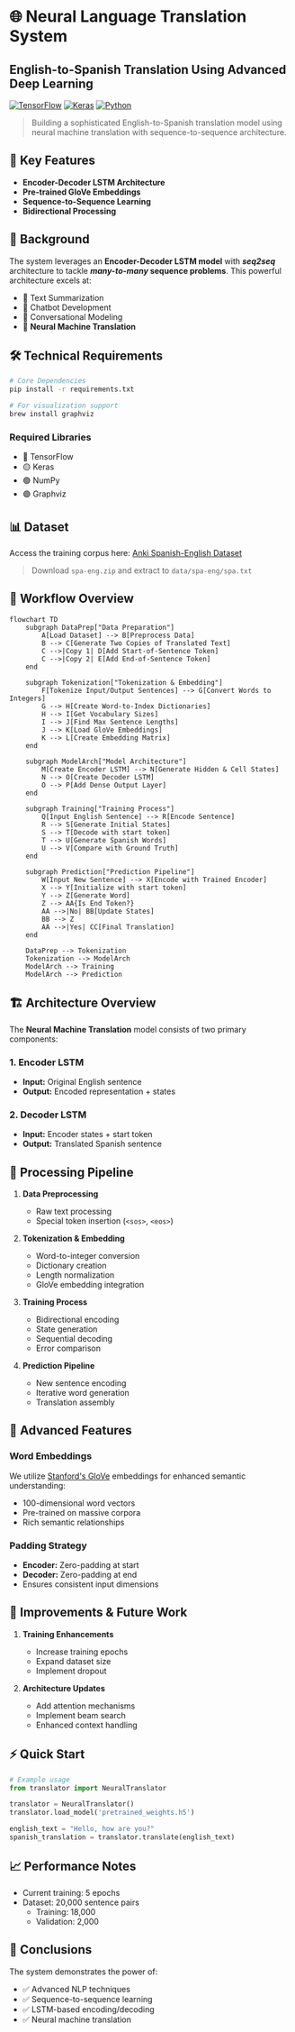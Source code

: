 # 🌐 Neural Language Translation System
## English-to-Spanish Translation Using Advanced Deep Learning

[![TensorFlow](https://img.shields.io/badge/TensorFlow-FF6F00?style=for-the-badge&logo=tensorflow&logoColor=white)](https://tensorflow.org)
[![Keras](https://img.shields.io/badge/Keras-D00000?style=for-the-badge&logo=keras&logoColor=white)](https://keras.io)
[![Python](https://img.shields.io/badge/Python-3776AB?style=for-the-badge&logo=python&logoColor=white)](https://python.org)

> Building a sophisticated English-to-Spanish translation model using neural machine translation with sequence-to-sequence architecture.

## 🎯 Key Features

- **Encoder-Decoder LSTM Architecture**
- **Pre-trained GloVe Embeddings**
- **Sequence-to-Sequence Learning**
- **Bidirectional Processing**

## 🧠 Background

The system leverages an **Encoder-Decoder LSTM model** with ***seq2seq*** architecture to tackle ***many-to-many* sequence problems**. This powerful architecture excels at:

- 📝 Text Summarization
- 🤖 Chatbot Development
- 💬 Conversational Modeling
- 🔄 **Neural Machine Translation**

## 🛠️ Technical Requirements

```bash
# Core Dependencies
pip install -r requirements.txt

# For visualization support
brew install graphviz
```

### Required Libraries
- 🔵 TensorFlow
- 🟡 Keras
- 🟢 NumPy
- 🟣 Graphviz

## 📊 Dataset

Access the training corpus here: [Anki Spanish-English Dataset](http://www.manythings.org/anki/) 
> Download `spa-eng.zip` and extract to `data/spa-eng/spa.txt`

## 🔄 Workflow Overview

```mermaid
flowchart TD
    subgraph DataPrep["Data Preparation"]
        A[Load Dataset] --> B[Preprocess Data]
        B --> C[Generate Two Copies of Translated Text]
        C -->|Copy 1| D[Add Start-of-Sentence Token]
        C -->|Copy 2| E[Add End-of-Sentence Token]
    end

    subgraph Tokenization["Tokenization & Embedding"]
        F[Tokenize Input/Output Sentences] --> G[Convert Words to Integers]
        G --> H[Create Word-to-Index Dictionaries]
        H --> I[Get Vocabulary Sizes]
        I --> J[Find Max Sentence Lengths]
        J --> K[Load GloVe Embeddings]
        K --> L[Create Embedding Matrix]
    end

    subgraph ModelArch["Model Architecture"]
        M[Create Encoder LSTM] --> N[Generate Hidden & Cell States]
        N --> O[Create Decoder LSTM]
        O --> P[Add Dense Output Layer]
    end

    subgraph Training["Training Process"]
        Q[Input English Sentence] --> R[Encode Sentence]
        R --> S[Generate Initial States]
        S --> T[Decode with start token]
        T --> U[Generate Spanish Words]
        U --> V[Compare with Ground Truth]
    end

    subgraph Prediction["Prediction Pipeline"]
        W[Input New Sentence] --> X[Encode with Trained Encoder]
        X --> Y[Initialize with start token]
        Y --> Z[Generate Word]
        Z --> AA{Is End Token?}
        AA -->|No| BB[Update States]
        BB --> Z
        AA -->|Yes| CC[Final Translation]
    end

    DataPrep --> Tokenization
    Tokenization --> ModelArch
    ModelArch --> Training
    ModelArch --> Prediction
```


## 🏗️ Architecture Overview

The **Neural Machine Translation** model consists of two primary components:

### 1. Encoder LSTM
- **Input:** Original English sentence
- **Output:** Encoded representation + states

### 2. Decoder LSTM
- **Input:** Encoder states + start token
- **Output:** Translated Spanish sentence

## 🔄 Processing Pipeline

1. **Data Preprocessing**
   - Raw text processing
   - Special token insertion (`<sos>`, `<eos>`)

2. **Tokenization & Embedding**
   - Word-to-integer conversion
   - Dictionary creation
   - Length normalization
   - GloVe embedding integration

3. **Training Process**
   - Bidirectional encoding
   - State generation
   - Sequential decoding
   - Error comparison

4. **Prediction Pipeline**
   - New sentence encoding
   - Iterative word generation
   - Translation assembly

## 💫 Advanced Features

### Word Embeddings
We utilize [Stanford's GloVe](https://nlp.stanford.edu/projects/glove/) embeddings for enhanced semantic understanding:
- 100-dimensional word vectors
- Pre-trained on massive corpora
- Rich semantic relationships

### Padding Strategy
- **Encoder:** Zero-padding at start
- **Decoder:** Zero-padding at end
- Ensures consistent input dimensions

## 🚀 Improvements & Future Work

1. **Training Enhancements**
   - Increase training epochs
   - Expand dataset size
   - Implement dropout

2. **Architecture Updates**
   - Add attention mechanisms
   - Implement beam search
   - Enhanced context handling

## ⚡ Quick Start

```python
# Example usage
from translator import NeuralTranslator

translator = NeuralTranslator()
translator.load_model('pretrained_weights.h5')

english_text = "Hello, how are you?"
spanish_translation = translator.translate(english_text)
```

## 📈 Performance Notes

- Current training: 5 epochs
- Dataset: 20,000 sentence pairs
  - Training: 18,000
  - Validation: 2,000

## 🎯 Conclusions

The system demonstrates the power of:
- ✅ Advanced NLP techniques
- ✅ Sequence-to-sequence learning
- ✅ LSTM-based encoding/decoding
- ✅ Neural machine translation
